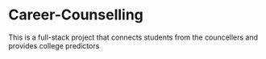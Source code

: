 # Career-Counselling
This is a full-stack project that connects students from the councellers and provides college predictors
